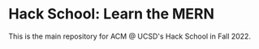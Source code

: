 # Hack School: Learn the MERN

This is the main repository for ACM @ UCSD's Hack School in Fall 2022. 
